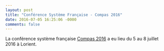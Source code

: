 ```yaml
---
layout: post
title: "Conférence Système Française - Compas 2016"
date: 2016-07-05 16:25:06 -0000
comments: false
---
```

La conférence système française [Compas 2016](http://compas2016.sciencesconf.org) a eu lieu du 5 au 8 juillet 2016 à Lorient.
